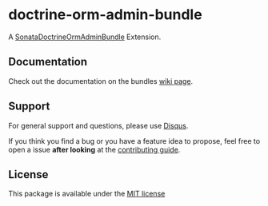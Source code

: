 # doctrine-orm-admin-bundle

A [SonataDoctrineOrmAdminBundle](https://github.com/sonata-project/SonataDoctrineOrmAdminBundle) Extension.


## Documentation

Check out the documentation on the bundles [wiki page](https://github.com/bruery/doctrine-orm-admin-bundle/wiki).

## Support

For general support and questions, please use [Disqus](https://thebruery.disq.us).

If you think you find a bug or you have a feature idea to propose, feel free to open a issue
**after looking** at the [contributing guide](CONTRIBUTING.md).

## License

This package is available under the [MIT license](LICENSE)

